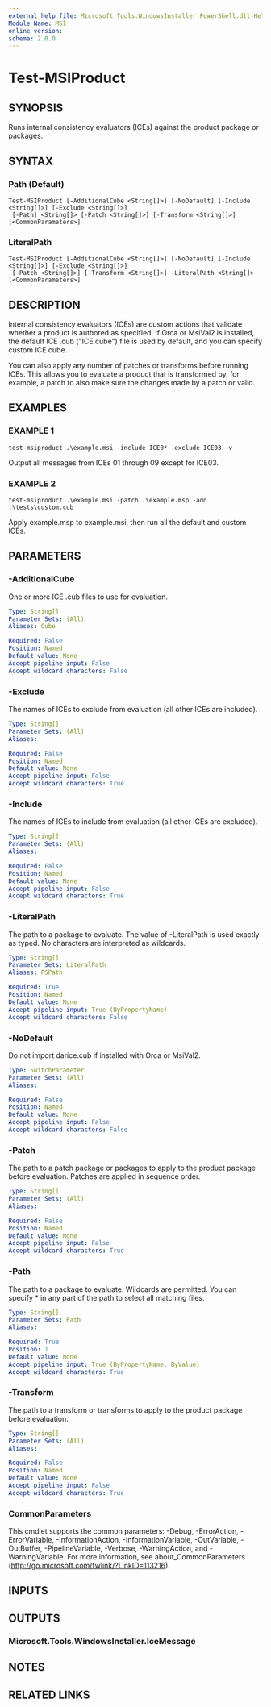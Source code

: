```yaml
---
external help file: Microsoft.Tools.WindowsInstaller.PowerShell.dll-Help.xml
Module Name: MSI
online version:
schema: 2.0.0
---
```


# Test-MSIProduct

## SYNOPSIS
Runs internal consistency evaluators (ICEs) against the product package or packages.

## SYNTAX

### Path (Default)
```
Test-MSIProduct [-AdditionalCube <String[]>] [-NoDefault] [-Include <String[]>] [-Exclude <String[]>]
 [-Path] <String[]> [-Patch <String[]>] [-Transform <String[]>] [<CommonParameters>]
```

### LiteralPath
```
Test-MSIProduct [-AdditionalCube <String[]>] [-NoDefault] [-Include <String[]>] [-Exclude <String[]>]
 [-Patch <String[]>] [-Transform <String[]>] -LiteralPath <String[]> [<CommonParameters>]
```

## DESCRIPTION
Internal consistency evaluators (ICEs) are custom actions that validate whether a product is authored as specified.
If Orca or MsiVal2 is installed, the default ICE .cub ("ICE cube") file is used by default, and you can specify custom ICE cube.

You can also apply any number of patches or transforms before running ICEs.
This allows you to evaluate a product that is transformed by, for example, a patch to also make sure the changes made by a patch or valid.

## EXAMPLES

### EXAMPLE 1
```
test-msiproduct .\example.msi -include ICE0* -exclude ICE03 -v
```

Output all messages from ICEs 01 through 09 except for ICE03.

### EXAMPLE 2
```
test-msiproduct .\example.msi -patch .\example.msp -add .\tests\custom.cub
```

Apply example.msp to example.msi, then run all the default and custom ICEs.

## PARAMETERS

### -AdditionalCube
One or more ICE .cub files to use for evaluation.

```yaml
Type: String[]
Parameter Sets: (All)
Aliases: Cube

Required: False
Position: Named
Default value: None
Accept pipeline input: False
Accept wildcard characters: False
```

### -Exclude
The names of ICEs to exclude from evaluation (all other ICEs are included).

```yaml
Type: String[]
Parameter Sets: (All)
Aliases:

Required: False
Position: Named
Default value: None
Accept pipeline input: False
Accept wildcard characters: True
```

### -Include
The names of ICEs to include from evaluation (all other ICEs are excluded).

```yaml
Type: String[]
Parameter Sets: (All)
Aliases:

Required: False
Position: Named
Default value: None
Accept pipeline input: False
Accept wildcard characters: True
```

### -LiteralPath
The path to a package to evaluate.
The value of -LiteralPath is used exactly as typed.
No characters are interpreted as wildcards.

```yaml
Type: String[]
Parameter Sets: LiteralPath
Aliases: PSPath

Required: True
Position: Named
Default value: None
Accept pipeline input: True (ByPropertyName)
Accept wildcard characters: False
```

### -NoDefault
Do not import darice.cub if installed with Orca or MsiVal2.

```yaml
Type: SwitchParameter
Parameter Sets: (All)
Aliases:

Required: False
Position: Named
Default value: None
Accept pipeline input: False
Accept wildcard characters: False
```

### -Patch
The path to a patch package or packages to apply to the product package before evaluation.
Patches are applied in sequence order.

```yaml
Type: String[]
Parameter Sets: (All)
Aliases:

Required: False
Position: Named
Default value: None
Accept pipeline input: False
Accept wildcard characters: True
```

### -Path
The path to a package to evaluate.
Wildcards are permitted.
You can specify * in any part of the path to select all matching files.

```yaml
Type: String[]
Parameter Sets: Path
Aliases:

Required: True
Position: 1
Default value: None
Accept pipeline input: True (ByPropertyName, ByValue)
Accept wildcard characters: True
```

### -Transform
The path to a transform or transforms to apply to the product package before evaluation.

```yaml
Type: String[]
Parameter Sets: (All)
Aliases:

Required: False
Position: Named
Default value: None
Accept pipeline input: False
Accept wildcard characters: True
```

### CommonParameters
This cmdlet supports the common parameters: -Debug, -ErrorAction, -ErrorVariable, -InformationAction, -InformationVariable, -OutVariable, -OutBuffer, -PipelineVariable, -Verbose, -WarningAction, and -WarningVariable.
For more information, see about_CommonParameters (http://go.microsoft.com/fwlink/?LinkID=113216).

## INPUTS

## OUTPUTS

### Microsoft.Tools.WindowsInstaller.IceMessage

## NOTES

## RELATED LINKS
